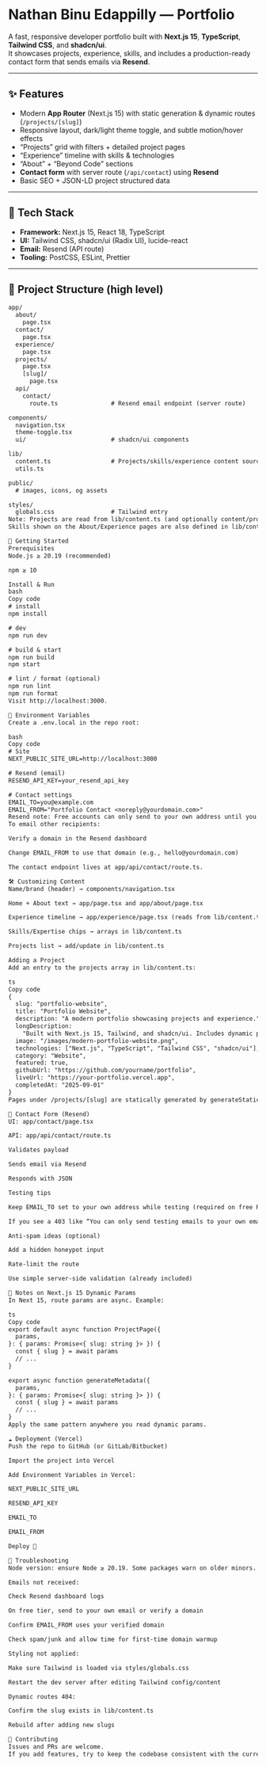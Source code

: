 # Nathan Binu Edappilly — Portfolio

A fast, responsive developer portfolio built with **Next.js 15**, **TypeScript**, **Tailwind CSS**, and **shadcn/ui**.  
It showcases projects, experience, skills, and includes a production-ready contact form that sends emails via **Resend**.

---

## ✨ Features

- Modern **App Router** (Next.js 15) with static generation & dynamic routes (`/projects/[slug]`)
- Responsive layout, dark/light theme toggle, and subtle motion/hover effects
- “Projects” grid with filters + detailed project pages
- “Experience” timeline with skills & technologies
- “About” + “Beyond Code” sections
- **Contact form** with server route (`/api/contact`) using **Resend**
- Basic SEO + JSON-LD project structured data

---

## 🧰 Tech Stack

- **Framework:** Next.js 15, React 18, TypeScript  
- **UI:** Tailwind CSS, shadcn/ui (Radix UI), lucide-react  
- **Email:** Resend (API route)  
- **Tooling:** PostCSS, ESLint, Prettier

---

## 📁 Project Structure (high level)

```txt
app/
  about/
    page.tsx
  contact/
    page.tsx
  experience/
    page.tsx
  projects/
    page.tsx
    [slug]/
      page.tsx
  api/
    contact/
      route.ts               # Resend email endpoint (server route)

components/
  navigation.tsx
  theme-toggle.tsx
  ui/                        # shadcn/ui components

lib/
  content.ts                 # Projects/skills/experience content source
  utils.ts

public/
  # images, icons, og assets

styles/
  globals.css                # Tailwind entry
Note: Projects are read from lib/content.ts (and optionally content/projects/*.json if you split them).
Skills shown on the About/Experience pages are also defined in lib/content.ts.

🚀 Getting Started
Prerequisites
Node.js ≥ 20.19 (recommended)

npm ≥ 10

Install & Run
bash
Copy code
# install
npm install

# dev
npm run dev

# build & start
npm run build
npm start

# lint / format (optional)
npm run lint
npm run format
Visit http://localhost:3000.

🔐 Environment Variables
Create a .env.local in the repo root:

bash
Copy code
# Site
NEXT_PUBLIC_SITE_URL=http://localhost:3000

# Resend (email)
RESEND_API_KEY=your_resend_api_key

# Contact settings
EMAIL_TO=you@example.com
EMAIL_FROM="Portfolio Contact <noreply@yourdomain.com>"
Resend note: Free accounts can only send to your own address until you verify a domain.
To email other recipients:

Verify a domain in the Resend dashboard

Change EMAIL_FROM to use that domain (e.g., hello@yourdomain.com)

The contact endpoint lives at app/api/contact/route.ts.

🛠️ Customizing Content
Name/brand (header) → components/navigation.tsx

Home + About text → app/page.tsx and app/about/page.tsx

Experience timeline → app/experience/page.tsx (reads from lib/content.ts)

Skills/Expertise chips → arrays in lib/content.ts

Projects list → add/update in lib/content.ts

Adding a Project
Add an entry to the projects array in lib/content.ts:

ts
Copy code
{
  slug: "portfolio-website",
  title: "Portfolio Website",
  description: "A modern portfolio showcasing projects and experience.",
  longDescription:
    "Built with Next.js 15, Tailwind, and shadcn/ui. Includes dynamic project pages and a Resend-powered contact form.",
  image: "/images/modern-portfolio-website.png",
  technologies: ["Next.js", "TypeScript", "Tailwind CSS", "shadcn/ui"],
  category: "Website",
  featured: true,
  githubUrl: "https://github.com/yourname/portfolio",
  liveUrl: "https://your-portfolio.vercel.app",
  completedAt: "2025-09-01"
}
Pages under /projects/[slug] are statically generated by generateStaticParams using the slug values.

📨 Contact Form (Resend)
UI: app/contact/page.tsx

API: app/api/contact/route.ts

Validates payload

Sends email via Resend

Responds with JSON

Testing tips

Keep EMAIL_TO set to your own address while testing (required on free Resend accounts).

If you see a 403 like “You can only send testing emails to your own email address…”, verify a domain in Resend and update EMAIL_FROM.

Anti-spam ideas (optional)

Add a hidden honeypot input

Rate-limit the route

Use simple server-side validation (already included)

🔎 Notes on Next.js 15 Dynamic Params
In Next 15, route params are async. Example:

ts
Copy code
export default async function ProjectPage({
  params,
}: { params: Promise<{ slug: string }> }) {
  const { slug } = await params
  // ...
}

export async function generateMetadata({
  params,
}: { params: Promise<{ slug: string }> }) {
  const { slug } = await params
  // ...
}
Apply the same pattern anywhere you read dynamic params.

☁️ Deployment (Vercel)
Push the repo to GitHub (or GitLab/Bitbucket)

Import the project into Vercel

Add Environment Variables in Vercel:

NEXT_PUBLIC_SITE_URL

RESEND_API_KEY

EMAIL_TO

EMAIL_FROM

Deploy 🎉

🧩 Troubleshooting
Node version: ensure Node ≥ 20.19. Some packages warn on older minors.

Emails not received:

Check Resend dashboard logs

On free tier, send to your own email or verify a domain

Confirm EMAIL_FROM uses your verified domain

Check spam/junk and allow time for first-time domain warmup

Styling not applied:

Make sure Tailwind is loaded via styles/globals.css

Restart the dev server after editing Tailwind config/content

Dynamic routes 404:

Confirm the slug exists in lib/content.ts

Rebuild after adding new slugs

🤝 Contributing
Issues and PRs are welcome.
If you add features, try to keep the codebase consistent with the current stack (Next.js, Tailwind, shadcn/ui).